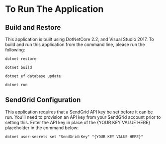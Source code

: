 # To Run The Application

## Build and Restore

This application is built using DotNetCore 2.2, and Visual Studio 2017.  To build and run this application from the command line, please run the following:

```
dotnet restore
```
```
dotnet build
```
```
dotnet ef database update
```
```
dotnet run
```

## SendGrid Configuration
This application requires that a SendGrid API key be set before it can be run.  You'll need to provision an API key from your SendGrid account prior to setting this.  Enter the API key in place of the {YOUR KEY VALUE HERE} placeholder in the command below:

```
dotnet user-secrets set "SendGrid:Key" "{YOUR KEY VALUE HERE}"
```